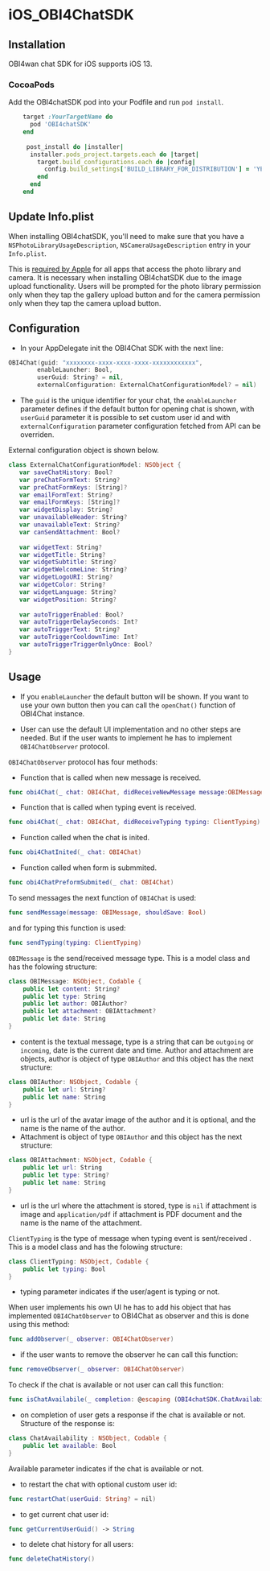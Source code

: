 # iOS_OBI4ChatSDK


## Installation

OBI4wan chat SDK for iOS supports iOS 13. 

### CocoaPods
Add the OBI4chatSDK pod into your Podfile and run `pod install`.
```ruby
    target :YourTargetName do
      pod 'OBI4chatSDK'
    end
    
     post_install do |installer|
      installer.pods_project.targets.each do |target|
        target.build_configurations.each do |config|
          config.build_settings['BUILD_LIBRARY_FOR_DISTRIBUTION'] = 'YES'
        end
      end
    end
```

## Update Info.plist

When installing OBI4chatSDK, you'll need to make sure that you have a `NSPhotoLibraryUsageDescription`, `NSCameraUsageDescription` entry in your `Info.plist`.

This is [required by Apple](https://developer.apple.com/library/content/qa/qa1937/_index.html) for all apps that access the photo library and camera. It is necessary when installing OBI4chatSDK due to the image upload functionality. Users will be prompted for the photo library permission only when they tap the gallery upload button and for the camera permission only when they tap the camera upload button.

## Configuration

- In your AppDelegate init the OBI4Chat SDK with the next line:

```swift
OBI4Chat(guid: "xxxxxxxx-xxxx-xxxx-xxxx-xxxxxxxxxxxx", 
        enableLauncher: Bool, 
        userGuid: String? = nil, 
        externalConfiguration: ExternalChatConfigurationModel? = nil)
```
- The ```guid``` is the unique identifier for your chat, the ```enableLauncher``` parameter defines if the default button for opening chat is shown, with ```userGuid``` parameter it is possible to set custom user id and with ```externalConfiguration``` parameter configuration fetched from API can be overriden.

External configuration object is shown below.

```swift 
class ExternalChatConfigurationModel: NSObject {
   var saveChatHistory: Bool?
   var preChatFormText: String?
   var preChatFormKeys: [String]?
   var emailFormText: String?
   var emailFormKeys: [String]?
   var widgetDisplay: String?
   var unavailableHeader: String?
   var unavailableText: String?
   var canSendAttachment: Bool?
   
   var widgetText: String?
   var widgetTitle: String?
   var widgetSubtitle: String?
   var widgetWelcomeLine: String?
   var widgetLogoURI: String?
   var widgetColor: String?
   var widgetLanguage: String?
   var widgetPosition: String?
   
   var autoTriggerEnabled: Bool?
   var autoTriggerDelaySeconds: Int?
   var autoTriggerText: String?
   var autoTriggerCooldownTime: Int?
   var autoTriggerTriggerOnlyOnce: Bool?
}
``` 

## Usage

- If you ```enableLauncher``` the default button will be shown. If you want to use your own button then you can call the ```openChat()``` function of OBI4Chat instance.

- User can use the default UI implementation and no other steps are needed. But if the user wants to implement he has to implement ```OBI4ChatObserver```  protocol. 

 ```OBI4ChatObserver```  protocol has four methods: 

- Function that is called when new message is received.

```swift 
func obi4Chat(_ chat: OBI4Chat, didReceiveNewMessage message:OBIMessage)
``` 
- Function that is called when typing event is received.

```swift  
func obi4Chat(_ chat: OBI4Chat, didReceiveTyping typing: ClientTyping)
``` 
- Function called when the chat is inited.

```swift 
func obi4ChatInited(_ chat: OBI4Chat)
``` 
- Function called when form is submmited.

```swift 
func obi4ChatPreformSubmited(_ chat: OBI4Chat)
``` 
To send messages the next function  of  ```OBI4Chat``` is used:

```swift 
func sendMessage(message: OBIMessage, shouldSave: Bool)
``` 
and for typing this function is used:

```swift 
func sendTyping(typing: ClientTyping)
``` 
 ```OBIMessage``` is the send/received message type. This is a model class and has the folowing structure: 

```swift 
class OBIMessage: NSObject, Codable {
    public let content: String?
    public let type: String
    public let author: OBIAuthor?
    public let attachment: OBIAttachment?
    public let date: String
}
``` 
- content is the textual message, type is a string that can be ```outgoing``` or ```incoming```, date is the current date and time.  Author and attachment are objects, author is object of type ```OBIAuthor```  and this object has the next structure:

```swift 
class OBIAuthor: NSObject, Codable {
    public let url: String?
    public let name: String
}
``` 
- url is the url of the avatar image of the author and it is optional, and the name is the name of the author.  
- Attachment is object of type ```OBIAuthor``` and this object has the next structure:

```swift 
class OBIAttachment: NSObject, Codable {
    public let url: String
    public let type: String?
    public let name: String
}
``` 
- url is the url where the attachment is stored, type is ```nil``` if attachment is image and ```application/pdf``` if attachment is PDF document and the name is the name of the attachment. 

```ClientTyping``` is the type of message when typing event is sent/received . This is a model class and has the folowing structure: 

```swift 
class ClientTyping: NSObject, Codable {
    public let typing: Bool
}
``` 
- typing parameter indicates if the user/agent is typing or not. 

When user implements his own UI he has to add his object  that has implemented ```OBI4ChatObserver``` to OBI4Chat as observer and this is done using this method:

```swift 
func addObserver(_ observer: OBI4ChatObserver)
``` 
- if the user wants to remove the observer he can call this function:

```swift 
func removeObserver(_ observer: OBI4ChatObserver)
``` 
To check if the chat is available or not user can call this function:
```swift 
func isChatAvailabile(_ completion: @escaping (OBI4chatSDK.ChatAvailability) -> Void)
``` 
- on completion of user gets a response if the chat is available or not. Structure of the response is:
```swift 
class ChatAvailability : NSObject, Codable {
    public let available: Bool
}
``` 
Available parameter indicates if the chat is available or not. 

- to restart the chat with optional custom user id:
```swift 
func restartChat(userGuid: String? = nil)
``` 

- to get current chat user id:
```swift 
func getCurrentUserGuid() -> String
```

- to delete chat history for all users:
```swift 
func deleteChatHistory() 
```
